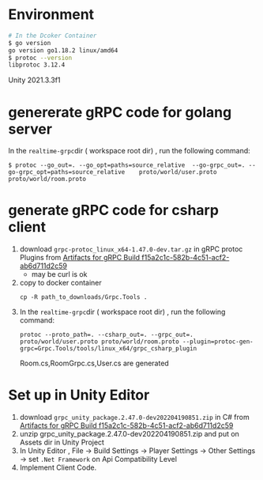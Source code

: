 # Environment

```bash
# In the Dcoker Container
$ go version
go version go1.18.2 linux/amd64
$ protoc --version
libprotoc 3.12.4
```

Unity 2021.3.3f1

# genererate gRPC code for golang server
In the `realtime-grpc`dir ( workspace root dir) , run the following command:
```
$ protoc --go_out=. --go_opt=paths=source_relative  --go-grpc_out=. --go-grpc_opt=paths=source_relative    proto/world/user.proto proto/world/room.proto 
```

# generate gRPC code for csharp client


1. download `grpc-protoc_linux_x64-1.47.0-dev.tar.gz` in gRPC protoc Plugins from [Artifacts for gRPC Build f15a2c1c-582b-4c51-acf2-ab6d711d2c59](https://packages.grpc.io/archive/2022/04/67538122780f8a081c774b66884289335c290cbe-f15a2c1c-582b-4c51-acf2-ab6d711d2c59/index.xml)
    - may be curl is ok
1. copy to docker container
    ```
    cp -R path_to_downloads/Grpc.Tools . 
    ```
1. In the `realtime-grpc`dir ( workspace root dir) , run the following command:
    ```
    protoc --proto_path=. --csharp_out=. --grpc_out=. proto/world/user.proto proto/world/room.proto --plugin=protoc-gen-grpc=Grpc.Tools/tools/linux_x64/grpc_csharp_plugin
    ```
    Room.cs,RoomGrpc.cs,User.cs are generated

# Set up in Unity Editor

1. download  `grpc_unity_package.2.47.0-dev202204190851.zip` in C# from [Artifacts for gRPC Build f15a2c1c-582b-4c51-acf2-ab6d711d2c59](https://packages.grpc.io/archive/2022/04/67538122780f8a081c774b66884289335c290cbe-f15a2c1c-582b-4c51-acf2-ab6d711d2c59/index.xml)
1. unzip grpc_unity_package.2.47.0-dev202204190851.zip and put on Assets dir in Unity Project
1. In Unity Editor , File -> Build Settings -> Player Settings -> Other Settings -> set `.Net Framework` on Api Compatibility Level
1. Implement Client Code.

